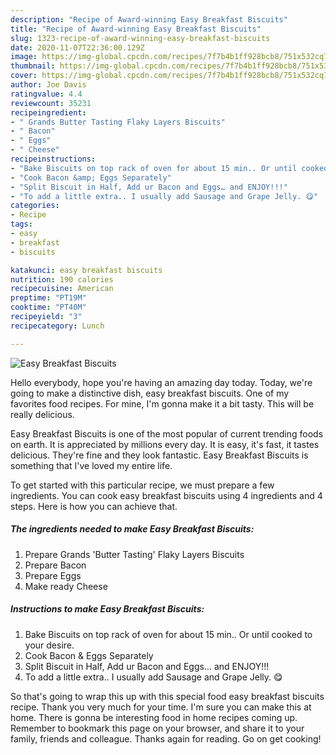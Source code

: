 ```yaml
---
description: "Recipe of Award-winning Easy Breakfast Biscuits"
title: "Recipe of Award-winning Easy Breakfast Biscuits"
slug: 1323-recipe-of-award-winning-easy-breakfast-biscuits
date: 2020-11-07T22:36:00.129Z
image: https://img-global.cpcdn.com/recipes/7f7b4b1ff928bcb8/751x532cq70/easy-breakfast-biscuits-recipe-main-photo.jpg
thumbnail: https://img-global.cpcdn.com/recipes/7f7b4b1ff928bcb8/751x532cq70/easy-breakfast-biscuits-recipe-main-photo.jpg
cover: https://img-global.cpcdn.com/recipes/7f7b4b1ff928bcb8/751x532cq70/easy-breakfast-biscuits-recipe-main-photo.jpg
author: Joe Davis
ratingvalue: 4.4
reviewcount: 35231
recipeingredient:
- " Grands Butter Tasting Flaky Layers Biscuits"
- " Bacon"
- " Eggs"
- " Cheese"
recipeinstructions:
- "Bake Biscuits on top rack of oven for about 15 min.. Or until cooked to your desire."
- "Cook Bacon &amp; Eggs Separately"
- "Split Biscuit in Half, Add ur Bacon and Eggs… and ENJOY!!!"
- "To add a little extra.. I usually add Sausage and Grape Jelly. 😋"
categories:
- Recipe
tags:
- easy
- breakfast
- biscuits

katakunci: easy breakfast biscuits 
nutrition: 190 calories
recipecuisine: American
preptime: "PT19M"
cooktime: "PT40M"
recipeyield: "3"
recipecategory: Lunch

---
```



![Easy Breakfast Biscuits](https://img-global.cpcdn.com/recipes/7f7b4b1ff928bcb8/751x532cq70/easy-breakfast-biscuits-recipe-main-photo.jpg)

Hello everybody, hope you're having an amazing day today. Today, we're going to make a distinctive dish, easy breakfast biscuits. One of my favorites food recipes. For mine, I'm gonna make it a bit tasty. This will be really delicious.

Easy Breakfast Biscuits is one of the most popular of current trending foods on earth. It is appreciated by millions every day. It is easy, it's fast, it tastes delicious. They're fine and they look fantastic. Easy Breakfast Biscuits is something that I've loved my entire life.




To get started with this particular recipe, we must prepare a few ingredients. You can cook easy breakfast biscuits using 4 ingredients and 4 steps. Here is how you can achieve that.

<!--inarticleads1-->

##### The ingredients needed to make Easy Breakfast Biscuits:

1. Prepare  Grands &#39;Butter Tasting&#39; Flaky Layers Biscuits
1. Prepare  Bacon
1. Prepare  Eggs
1. Make ready  Cheese




<!--inarticleads2-->

##### Instructions to make Easy Breakfast Biscuits:

1. Bake Biscuits on top rack of oven for about 15 min.. Or until cooked to your desire.
1. Cook Bacon &amp; Eggs Separately
1. Split Biscuit in Half, Add ur Bacon and Eggs… and ENJOY!!!
1. To add a little extra.. I usually add Sausage and Grape Jelly. 😋




So that's going to wrap this up with this special food easy breakfast biscuits recipe. Thank you very much for your time. I'm sure you can make this at home. There is gonna be interesting food in home recipes coming up. Remember to bookmark this page on your browser, and share it to your family, friends and colleague. Thanks again for reading. Go on get cooking!
